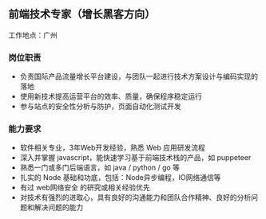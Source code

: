 ## 前端技术专家（增长黑客方向）

工作地点：广州

### 岗位职责

- 负责国际产品流量增长平台建设，与团队一起进行技术方案设计与编码实现的落地
- 使用新技术提高运营平台的效率、质量，确保程序稳定运行
- 参与站点的安全性分析与防护，页面自动化测试开发

### 能力要求

- 软件相关专业，3年Web开发经验，熟悉 Web 应用研发流程
- 深入并掌握 javascript，能快速学习基于前端技术栈的产品，如 puppeteer
- 熟悉一门或多门后端语言，如 java / python / go 等
- 扎实的 Node 基础和功底，包括：Node异步编程，IO网络通信等
- 有过 web网络安全 的研究或相关经验优先
- 对技术有强烈的进取心，具有良好的沟通能力和团队合作精神、良好的分析问题和解决问题的能力
